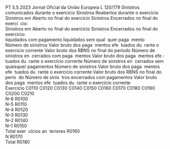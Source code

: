PT  5.5.2023 Jornal Oficial da União Europeia L 120/179
 Sinistros comunicados durante o exercício  Sinistros Reabertos durante o exercício  
Sinistros em Aberto no final do exercício  Sinistros Encerrados no final do exercí ­
cio:  
Sinistros em Aberto no final do exercício  Sinistros Encerrados no final do 
exercício:  
liquidados com pagamento  liquidados 
sem qual ­
quer paga ­
mento  
Número de 
sinistros  Valor bruto 
dos paga ­
mentos efe ­
tuados du ­
rante o 
exercício 
corrente  Valor bruto 
dos RBNS 
no final do 
período  Número de 
sinistros en ­
cerrados 
com paga ­
mentos  Valor bruto 
dos paga ­
mentos efe ­
tuados du ­
rante o 
exercício 
corrente  Número de 
sinistros en ­
cerrados sem 
quaisquer 
pagamentos  Número de 
sinistros  Valor bruto 
dos paga ­
mentos efe ­
tuados du ­
rante o 
exercício 
corrente  Valor bruto 
dos RBNS no 
final do perío ­
do  Número de sinis ­
tros encerrados 
com pagamentos  Valor bruto 
dos paga ­
mentos efe ­
tuados du ­
rante o 
exercício 
corrente  
Exercício  C0110  C0120  C0130  C0140  C0150  C0160  C0170  C0180  C0190  C0200  C0210  
N–6  R0100  
N–5  R0110  
N–4  R0120  
N–3  R0130  
N–2  R0140  
N–1  R0150  
Total exer ­
cícios an ­
teriores  R0160  
N R0170  
Total  R0180